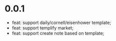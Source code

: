 

# 0.0.1

- feat: support daily/cornell/eisenhower template;
- feat: support templify market;
- feat: support create note based on template;
